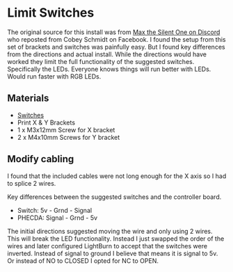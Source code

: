 # Limit Switches

The original source for this install was from [Max the Silent One on Discord](https://discord.com/channels/969282195552346202/1072919846850932756/1163711218494746735) who reposted from Cobey Schmidt on Facebook.  I found the setup from this set of brackets and switches was painfully easy.  But I found key differences from the directions and actual install.  While the directions would have worked they limit the full functionality of the suggested switches.  Specifically the LEDs.  Everyone knows things will run better with LEDs.  Would run faster with RGB LEDs.

## Materials

- [Switches](https://www.amazon.com/dp/B07PCN6T6F/ref=cm_sw_r_as_gl_apa_gl_i_WW6GRJDX7JXWW3QNT4D0?linkCode=ml1&tag=geeksatlarge-20)
- Print X & Y Brackets
- 1 x M3x12mm Screw for X bracket
- 2 x M4x10mm Screws for Y bracket

## Modify cabling

I found that the included cables were not long enough for the X axis so I had to splice 2 wires.

Key differences between the suggested switches and the controller board.

- Switch: 5v - Grnd - Signal
- PHECDA: Signal - Grnd - 5v

The initial directions suggested moving the wire and only using 2 wires.  This will break the LED functionality.  Instead I just swapped the order of the wires and later configured LightBurn to accept that the switches were inverted.  Instead of signal to ground I believe that means it is signal to 5v.  Or instead of NO to CLOSED I opted for NC to OPEN.
